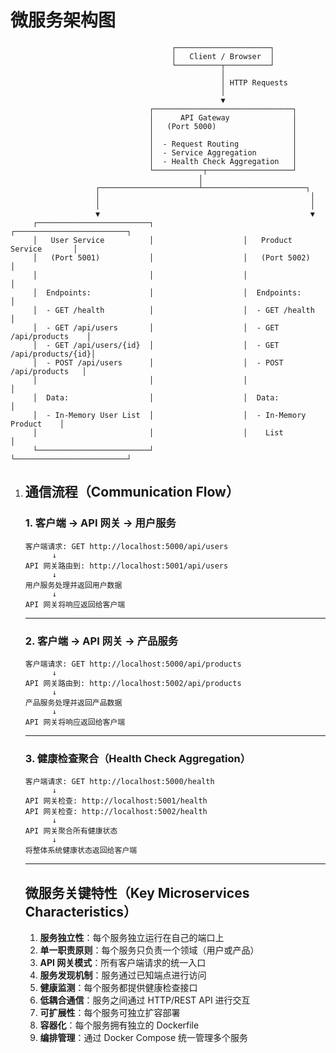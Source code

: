 # 微服务架构图

```
                                    ┌─────────────────────┐
                                    │   Client / Browser  │
                                    └──────────┬──────────┘
                                               │
                                               │ HTTP Requests
                                               │
                                               ▼
                               ┌───────────────────────────────┐
                               │      API Gateway              │
                               │   (Port 5000)                 │
                               │                               │
                               │  - Request Routing            │
                               │  - Service Aggregation        │
                               │  - Health Check Aggregation   │
                               └───────────┬───────────────────┘
                                          │
                   ┌──────────────────────┴───────────────────────┐
                   │                                               │
                   │                                               │
                   ▼                                               ▼
     ┌─────────────────────────┐                    ┌─────────────────────────┐
     │   User Service          │                    │   Product Service       │
     │   (Port 5001)           │                    │   (Port 5002)           │
     │                         │                    │                         │
     │  Endpoints:             │                    │  Endpoints:             │
     │  - GET /health          │                    │  - GET /health          │
     │  - GET /api/users       │                    │  - GET /api/products    │
     │  - GET /api/users/{id}  │                    │  - GET /api/products/{id}│
     │  - POST /api/users      │                    │  - POST /api/products   │
     │                         │                    │                         │
     │  Data:                  │                    │  Data:                  │
     │  - In-Memory User List  │                    │  - In-Memory Product    │
     │                         │                    │    List                 │
     └─────────────────────────┘                    └─────────────────────────┘
```

1. ## 通信流程（Communication Flow）

   ### 1. 客户端 → API 网关 → 用户服务

   ```
   客户端请求: GET http://localhost:5000/api/users
         ↓
   API 网关路由到: http://localhost:5001/api/users
         ↓
   用户服务处理并返回用户数据
         ↓
   API 网关将响应返回给客户端
   ```

   ------

   ### 2. 客户端 → API 网关 → 产品服务

   ```
   客户端请求: GET http://localhost:5000/api/products
         ↓
   API 网关路由到: http://localhost:5002/api/products
         ↓
   产品服务处理并返回产品数据
         ↓
   API 网关将响应返回给客户端
   ```

   ------

   ### 3. 健康检查聚合（Health Check Aggregation）

   ```
   客户端请求: GET http://localhost:5000/health
         ↓
   API 网关检查: http://localhost:5001/health
   API 网关检查: http://localhost:5002/health
         ↓
   API 网关聚合所有健康状态
         ↓
   将整体系统健康状态返回给客户端
   ```

   ------

   ## 微服务关键特性（Key Microservices Characteristics）

   1. **服务独立性**：每个服务独立运行在自己的端口上
   2. **单一职责原则**：每个服务只负责一个领域（用户或产品）
   3. **API 网关模式**：所有客户端请求的统一入口
   4. **服务发现机制**：服务通过已知端点进行访问
   5. **健康监测**：每个服务都提供健康检查接口
   6. **低耦合通信**：服务之间通过 HTTP/REST API 进行交互
   7. **可扩展性**：每个服务可独立扩容部署
   8. **容器化**：每个服务拥有独立的 Dockerfile
   9. **编排管理**：通过 Docker Compose 统一管理多个服务
